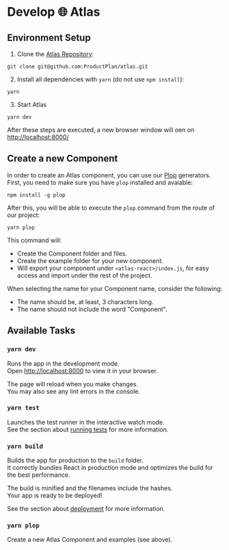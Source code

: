 # Develop 🌐 Atlas

## Environment Setup

1. Clone the [Atlas Repository](https://github.com/productplan/atlas):
```
git clone git@github.com:ProductPlan/atlas.git
```

2. Install all dependencies with `yarn` (do not use `npm install`):
```
yarn
```

3. Start Atlas
```
yarn dev
```

After these steps are executed, a new browser window will oen on [http://localhost:8000/](http://localhost:8000/)

## Create a new Component

In order to create an Atlas component, you can use our [Plop](https://plopjs.com/) generators. First, you need to make sure you have `plop` installed and avaiable:

```
npm install -g plop
```

After this, you will be able to execute the `plop` command from the route of our project:

```
yarn plop
```

This command will:
- Create the Component folder and files.
- Create the example folder for your new component.
- Will export your component under `<atlas-react>/index.js`, for easy access and import under the rest of the project.

When selecting the name for your Component name, consider the following:
- The name should be, at least, 3 characters long.
- The name should not include the word "Component".

## Available Tasks

### `yarn dev`

Runs the app in the development mode.\
Open [http://localhost:8000](http://localhost:8000) to view it in your browser.

The page will reload when you make changes.\
You may also see any lint errors in the console.

### `yarn test`

Launches the test runner in the interactive watch mode.\
See the section about [running tests](https://facebook.github.io/create-react-app/docs/running-tests) for more information.

### `yarn build`

Builds the app for production to the `build` folder.\
It correctly bundles React in production mode and optimizes the build for the best performance.

The build is minified and the filenames include the hashes.\
Your app is ready to be deployed!

See the section about [deployment](https://facebook.github.io/create-react-app/docs/deployment) for more information.

### `yarn plop`

Create a new Atlas Component and examples (see above).
